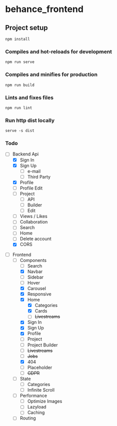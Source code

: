 # behance_frontend

## Project setup

```
npm install
```

### Compiles and hot-reloads for development

```
npm run serve
```

### Compiles and minifies for production

```
npm run build
```

### Lints and fixes files

```
npm run lint
```

### Run http dist locally

```
serve -s dist
```

### Todo

- [ ] Backend Api
  - [x] Sign In
  - [x] Sign Up
    - [ ] e-mail
    - [ ] Third Party
  - [x] Profile
  - [ ] Profile Edit
  - [ ] Project
    - [ ] API
    - [ ] Builder
    - [ ] Edit
  - [ ] Views / Likes
  - [ ] Collaboration
  - [ ] Search
  - [ ] Home
  - [ ] Delete account
  - [x] CORS

* [ ] Frontend
  - [ ] Components
    - [ ] Search
    - [x] Navbar
    - [ ] Sidebar
    - [ ] Hover
    - [x] Carousel
    - [x] Responsive
    - [x] Home
      - [x] Categories
      - [x] Cards
      - [ ] ~~Livestreams~~
    - [x] Sign In
    - [x] Sign Up
    - [x] Profile
    - [ ] Project
    - [ ] Project Builder
    - [ ] ~~Livestreams~~
    - [ ] ~~Jobs~~
    - [x] 404
    - [ ] Placeholder
    - [ ] ~~GDPR~~
  - [ ] State
    - [ ] Categories
    - [ ] Infinite Scroll
  - [ ] Performance
    - [ ] Optimize Images
    - [ ] Lazyload
    - [ ] Caching
  - [ ] Routing
